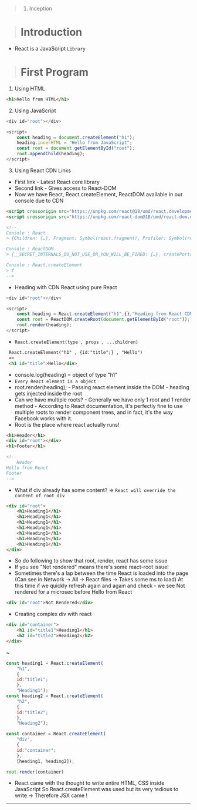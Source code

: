 > 1. Inception

># Introduction
* React is a JavaScript `Library`

># First Program
1. Using HTML
```html
<h1>Hello from HTML</h1>
```
2. Using JavaScript 
```js
<div id="root"></div>

<script>
    const heading = document.createElement("h1");
    heading.innerHTML = "Hello from JavaScript";
    const root = document.getElementById("root");
    root.appendChild(heading);
</script>
```
3. Using React CDN Links
* First link - Latest React core library
* Second link - Gives access to React-DOM
* Now we have React, React.createElement, ReactDOM available in our console due to CDN
```html
<script crossorigin src="https://unpkg.com/react@18/umd/react.development.js"> </script>
<script crossorigin src="https://unpkg.com/react-dom@18/umd/react-dom.development.js"></script>

<!-- 
Console : React
> {Children: {…}, Fragment: Symbol(react.fragment), Profiler: Symbol(react.profi...)}

Console : ReactDOM
> {__SECRET_INTERNALS_DO_NOT_USE_OR_YOU_WILL_BE_FIRED: {…}, createPortal: ƒ, cre..} 

Console : React.createElement
> f
-->
```
* Heading with CDN React using pure React
```js
<div id="root"></div>

<script>
    const heading = React.createElement("h1",{},"Heading from React CDN");
    const root = ReactDOM.createRoot(document.getElementById("root"));
    root.render(heading);
</script>

```
* `React.createElement(type , props , ...children)`
```html
 React.createElement("h1" , {id:"title";} , "Hello")
 =>
 <h1 id="title">Hello</div> 
```
* console.log(heading) = object of type "h1"
* `Every React element is a object`
* root.render(heading); - Passing react element inside the DOM - heading gets injected inside the root
* Can we have multiple roots? - Generally we have only 1 root and 1 render method - According to React documentation, it's perfectly fine to use multiple roots to render component trees, and in fact, it's the way Facebook works with it.
* Root is the place where react actually runs!
```html
<h1>Header</h1>
<div id="root"></div>
<h1>Footer</h1>

<!--
    Header
Hello from React
Footer 
-->
```
* What if div already has some content? => `React will override the content of root div`
```html
<div id="root">
    <h1>Heading1</h1>
    <h1>Heading1</h1>
    <h1>Heading1</h1>
    <h1>Heading1</h1>
    <h1>Heading1</h1>
    <h1>Heading1</h1>
    <h1>Heading1</h1>
</div>
```
* So do following to show that root, render, react has some issue 
* If you see "Not rendered" means there's some react-root issue!
* Sometimes there's a lap between the time React is loaded into the page (Can see in Network -> All -> React files -> Takes some ms to load) At this time if we quickly refresh again and again and check - we see Not rendered for a microsec before Hello from React
```html
<div id="root">Not Rendered</div>
```
* Creating complex div with react
```html
<div id="container">
    <h1 id="title1">Heading1</h1>
    <h2 id="title2">Heading2</h2>
</div>
```
~
```js
const heading1 = React.createElement(
    "h1", 
    {
    id:"title1";
    }, 
    "Heading1");
const heading2 = React.createElement(
    "h2", 
    {
    id:"title2";
    }, 
    "Heading2");

const container = React.createElement(
    "div", 
    {
    id:"container";
    }, 
    [heading1, heading2]);

root.render(container)
```
* React came with the thought to write entire HTML, CSS inside JavaScript So React.createElement was used but its very tedious to write -> Therefore JSX came !
---
